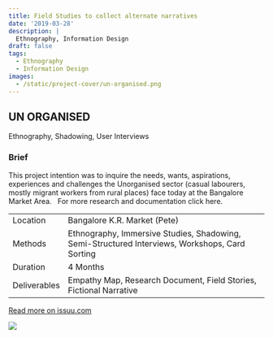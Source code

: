 ```yaml
---
title: Field Studies to collect alternate narratives
date: '2019-03-28'
description: |
  Ethnography, Information Design
draft: false
tags:
  - Ethnography
  - Information Design
images:
  - /static/project-cover/un-organised.png
---
```


## UN ORGANISED

Ethnography, Shadowing, User Interviews

### Brief

This project intention was to inquire the needs, wants, aspirations, experiences and challenges the Unorganised sector (casual labourers, mostly migrant workers from rural places) face today at the Bangalore Market Area.  
For more research and documentation click here.

|              |                                                                                                |
| ------------ | ---------------------------------------------------------------------------------------------- |
| Location     | Bangalore K.R. Market (Pete)                                                                   |
| Methods      | Ethnography, Immersive Studies, Shadowing, Semi-Structured Interviews, Workshops, Card Sorting |
| Duration     | 4 Months                                                                                       |
| Deliverables | Empathy Map, Research Document, Field Stories, Fictional Narrative                             |

[Read more on issuu.com](https://issuu.com/nid410/docs/beedi_badi_vyapaari_illustartions)

[![](/static/projects/un-organised/un-organised.jpeg)](https://issuu.com/nid410/docs/beedi_badi_vyapaari_illustartions)
